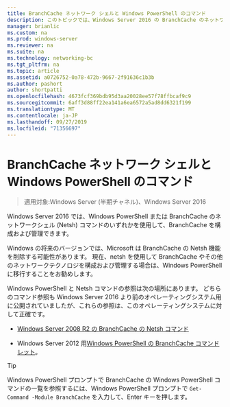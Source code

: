 ```yaml
---
title: BranchCache ネットワーク シェルと Windows PowerShell のコマンド
description: このトピックでは、Windows Server 2016 の BranchCache のネットワークシェルと Windows PowerShell コマンドリファレンスリソースへのリンクを示します。
manager: brianlic
ms.custom: na
ms.prod: windows-server
ms.reviewer: na
ms.suite: na
ms.technology: networking-bc
ms.tgt_pltfrm: na
ms.topic: article
ms.assetid: a0726752-0a78-472b-9667-2f91636c1b3b
ms.author: pashort
author: shortpatti
ms.openlocfilehash: 4673fcf369bdb95d3aa20028ee57f78ffbcaf9c9
ms.sourcegitcommit: 6aff3d88ff22ea141a6ea6572a5ad8dd6321f199
ms.translationtype: MT
ms.contentlocale: ja-JP
ms.lasthandoff: 09/27/2019
ms.locfileid: "71356697"
---
```

# <a name="branchcache-network-shell-and-windows-powershell-commands"></a>BranchCache ネットワーク シェルと Windows PowerShell のコマンド

>適用対象:Windows Server (半期チャネル)、Windows Server 2016

Windows Server 2016 では、Windows PowerShell または BranchCache のネットワークシェル (Netsh) コマンドのいずれかを使用して、BranchCache を構成および管理できます。  
  
Windows の将来のバージョンでは、Microsoft は BranchCache の Netsh 機能を削除する可能性があります。 現在、netsh を使用して BranchCache やその他のネットワークテクノロジを構成および管理する場合は、Windows PowerShell に移行することをお勧めします。  
  
Windows PowerShell と Netsh コマンドの参照は次の場所にあります。 どちらのコマンド参照も Windows Server 2016 より前のオペレーティングシステム用に公開されていましたが、これらの参照は、このオペレーティングシステムに対して正確です。  
  
-   [Windows Server 2008 R2 の BranchCache の Netsh コマンド](https://technet.microsoft.com/library/dd979561(v=ws.10))  
  
-   Windows Server 2012 用[Windows PowerShell の BranchCache コマンドレット](https://technet.microsoft.com/library/hh848392.aspx)。  
  
> [!TIP]  
> Windows PowerShell プロンプトで BranchCache の Windows PowerShell コマンドの一覧を参照するには、Windows PowerShell プロンプトで `Get-Command -Module BranchCache` を入力して、Enter キーを押します。  
  


